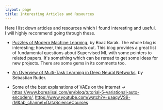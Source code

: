 ```yaml
---
layout: page
title: Interesting Articles and Resources
---
```


Here I list down articles and resources which I found interesting and useful. I will highly recommend going through these.

- [Puzzles of Modern Machine Learning](https://windowsontheory.org/2019/11/15/puzzles-of-modern-machine-learning/), by Boaz Barak. The whole blog is interesting; however, this post stands out. This blog provides a great list of fundamental questions about Supervised ML with some pointers to related papers. It's something which can be reread to get some ideas for new projects. There are some gems in its comments too.

- [An Overview of Multi-Task Learning in Deep Neural Networks](https://ruder.io/multi-task/), by Sebastian Ruder. 

- Some of the best explanations of VAEs on the internet -> https://www.borealisai.com/en/blog/tutorial-5-variational-auto-encoders/, https://www.youtube.com/watch?v=uaaqyVS9-rM&ab_channel=DataScienceCourses
